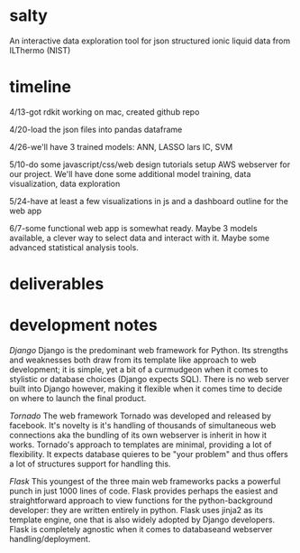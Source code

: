 # salty
An interactive data exploration tool for json structured ionic liquid data from ILThermo (NIST)

# timeline
4/13-got rdkit working on mac, created github repo

4/20-load the json files into pandas dataframe

4/26-we'll have 3 trained models: ANN, LASSO lars IC, SVM

5/10-do some javascript/css/web design tutorials setup AWS webserver for our project.
	We'll have done some additional model training, data visualization, data exploration

5/24-have at least a few visualizations in js and a dashboard outline for the web app

6/7-some functional web app is somewhat ready. Maybe 3 models available, a clever way to 
	select data and interact with it. Maybe some advanced statistical analysis tools.

# deliverables

# development notes

*Django*
Django is the predominant web framework for Python. Its strengths and weaknesses both draw from its template like approach to web development; it is simple, yet a bit of a curmudgeon when it comes to stylistic or database choices (Django expects SQL). There is no web server built into Django however, making it flexible when it comes time to decide on where to launch the final product.

*Tornado*
The web framework Tornado was developed and released by facebook. It's novelty is it's handling of thousands of simultaneous web connections aka the bundling of its own webserver is inherit in how it works. Tornado's approach to templates are minimal, providing a lot of flexibility. It expects database quieres to be "your problem" and thus offers a lot of structures support for handling this. 

*Flask*
This youngest of the three main web frameworks packs a powerful punch in just 1000 lines of code. Flask provides perhaps the easiest and straightforward approach to view functions for the python-background developer: they are written entirely in python. Flask uses jinja2 as its template engine, one that is also widely adopted by Django developers. Flask is completely agnostic when it comes to databaseand webserver handling/deployment. 
